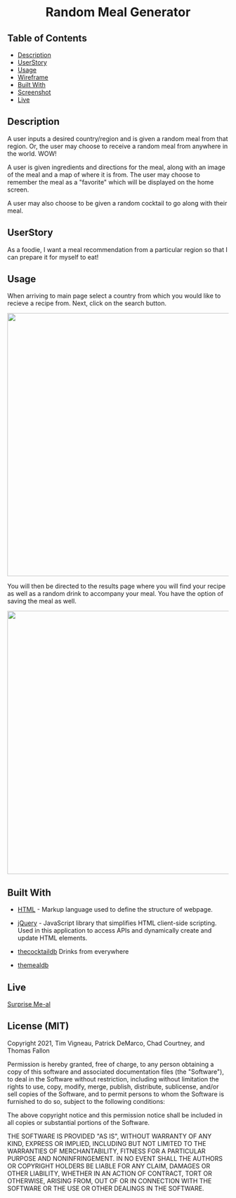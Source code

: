 <div align="center">

# Random Meal Generator

</div>

## Table of Contents 

* [Description](#description)
* [UserStory](#UserStory)
* [Usage](#usage)
* [Wireframe](#Wireframe)
* [Built With](#built-with)
* [Screenshot](#screenshot)
* [Live](#Live)

## Description
A user inputs a desired country/region and is given a random meal from that region. Or, the user may choose to receive a random meal from anywhere in the world. WOW!

A user is given ingredients and directions for the meal, along with an image of the meal and a map of where it is from. The user may choose to remember the meal as a "favorite" which will be displayed on the home screen.

A user may also choose to be given a random cocktail to go along with their meal.

## UserStory

As a foodie, I want a meal recommendation from a particular region so that I can prepare it for myself to eat!

## Usage
When arriving to main page select a country from which you would like to recieve a recipe from. Next, click on the search button.
<p><img src="assets/css/projectGif1.gif"width="600"/></p>

You will then be directed to the results page where you will find your recipe as well as a random drink to accompany your meal. You have the option of saving the meal as well.

<p><img src="assets/css/projectGif2.gif"width="600"/></p>

## Built With

* [HTML](https://html.spec.whatwg.org/) - Markup language used to define the structure of webpage.
* [jQuery](https://jquery.com/) - JavaScript library that simplifies HTML client-side scripting. Used in this application to access APIs and dynamically create and update HTML elements.
* [thecocktaildb](https://www.thecocktaildb.com/api.php/)
  Drinks from everywhere
  
* [themealdb](https://www.themealdb.com/api.php/)

## Live 
[Surprise Me-al](https://tjvig94.github.io/random-meal-generator/)

## License (MIT)
Copyright 2021, Tim Vigneau, Patrick DeMarco, Chad Courtney, and Thomas Fallon

Permission is hereby granted, free of charge, to any person obtaining a copy of this software and associated documentation files (the "Software"), to deal in the Software without restriction, including without limitation the rights to use, copy, modify, merge, publish, distribute, sublicense, and/or sell copies of the Software, and to permit persons to whom the Software is furnished to do so, subject to the following conditions:

The above copyright notice and this permission notice shall be included in all copies or substantial portions of the Software.

THE SOFTWARE IS PROVIDED "AS IS", WITHOUT WARRANTY OF ANY KIND, EXPRESS OR IMPLIED, INCLUDING BUT NOT LIMITED TO THE WARRANTIES OF MERCHANTABILITY, FITNESS FOR A PARTICULAR PURPOSE AND NONINFRINGEMENT. IN NO EVENT SHALL THE AUTHORS OR COPYRIGHT HOLDERS BE LIABLE FOR ANY CLAIM, DAMAGES OR OTHER LIABILITY, WHETHER IN AN ACTION OF CONTRACT, TORT OR OTHERWISE, ARISING FROM, OUT OF OR IN CONNECTION WITH THE SOFTWARE OR THE USE OR OTHER DEALINGS IN THE SOFTWARE.
